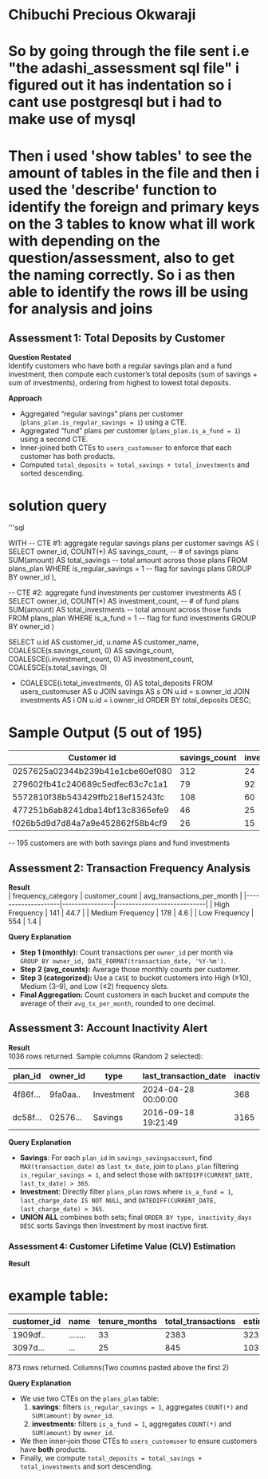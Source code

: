# Chibuchi Precious Okwaraji

# So by going through the file sent i.e "the adashi_assessment sql file" i figured out it has indentation so i cant use postgresql but i had to make use of mysql

# Then i used 'show tables' to see the amount of tables in the file and then i used the 'describe' function to identify the foreign and primary keys on the 3 tables to know what ill work with depending on the question/assessment, also to get the naming correctly. So i as then able to identify the rows ill be using for analysis and joins 

## Assessment 1: Total Deposits by Customer

**Question Restated**  
Identify customers who have both a regular savings plan and a fund investment, then compute each customer’s total deposits (sum of savings + sum of investments), ordering from highest to lowest total deposits.

**Approach**  
- Aggregated “regular savings” plans per customer (`plans_plan.is_regular_savings = 1`) using a CTE.  
- Aggregated “fund” plans per customer (`plans_plan.is_a_fund = 1`) using a second CTE.  
- Inner‑joined both CTEs to `users_customuser` to enforce that each customer has both products.  
- Computed `total_deposits = total_savings + total_investments` and sorted descending.

# solution query
'''sql

WITH
  -- CTE #1: aggregate regular savings plans per customer
  savings AS (
    SELECT
      owner_id,
      COUNT(*)       AS savings_count,    -- # of savings plans
      SUM(amount)    AS total_savings     -- total amount across those plans
    FROM plans_plan
    WHERE is_regular_savings = 1         -- flag for savings plans
    GROUP BY owner_id
  ),

  -- CTE #2: aggregate fund investments per customer
  investments AS (
    SELECT
      owner_id,
      COUNT(*)       AS investment_count, -- # of fund plans
      SUM(amount)    AS total_investments -- total amount across those funds
    FROM plans_plan
    WHERE is_a_fund = 1                  -- flag for fund investments
    GROUP BY owner_id
  )

SELECT
  u.id                                  AS customer_id,
  u.name                                AS customer_name,
  COALESCE(s.savings_count, 0)          AS savings_count,
  COALESCE(i.investment_count, 0)       AS investment_count,
  COALESCE(s.total_savings, 0)
  + COALESCE(i.total_investments, 0)    AS total_deposits
FROM users_customuser AS u
  JOIN savings     AS s ON u.id = s.owner_id
  JOIN investments AS i ON u.id = i.owner_id
ORDER BY total_deposits DESC;

# Sample Output (5 out of 195)

|Customer id                     |savings_count| investment_count |total_dep |
|--------------------------------|-------------|------------------|----------|
|0257625a02344b239b41e1cbe60ef080|	312        |	24	            |8961861104|
|279602fb41c240689c5edfec63c7c1a1|	79         |	92	            |5160719600|
|5572810f38b543429ffb218ef15243fc|	108        |	60	            |4843061479|
|477251b6ab8241dba14bf13c8365efe9|	46         |	25	            |4364764900|
|f026b5d9d7d84a7a9e452862f58b4cf9|	26         |	15	            |2152533800|


-- 195 customers are with both savings plans and fund investments


## Assessment 2: Transaction Frequency Analysis

**Result**  
| frequency_category | customer_count | avg_transactions_per_month |
|--------------------|----------------|----------------------------|
| High Frequency     | 141            | 44.7                       |
| Medium Frequency   | 178            | 4.6                        |
| Low Frequency      | 554            | 1.4                        |

**Query Explanation**  
- **Step 1 (monthly):** Count transactions per `owner_id` per month via  
  `GROUP BY owner_id, DATE_FORMAT(transaction_date, '%Y-%m')`.  
- **Step 2 (avg_counts):** Average those monthly counts per customer.  
- **Step 3 (categorized):** Use a `CASE` to bucket customers into High (≥10),  
  Medium (3–9), and Low (≤2) frequency slots.  
- **Final Aggregation:** Count customers in each bucket and compute the  
  average of their `avg_tx_per_month`, rounded to one decimal.

## Assessment 3: Account Inactivity Alert

**Result**  
1036 rows returned. Sample columns (Random 2 selected):

| plan_id | owner_id | type       | last_transaction_date | inactivity_days |
|---------|----------|------------|-----------------------|-----------------|
| 4f86f...| 9fa0aa.. | Investment | 2024-04-28 00:00:00   | 368             |
| dc58f...| 02576... | Savings    | 2016-09-18 19:21:49   | 3165            |


**Query Explanation**  
- **Savings**: For each `plan_id` in `savings_savingsaccount`, find `MAX(transaction_date)` as `last_tx_date`, join to `plans_plan` filtering `is_regular_savings = 1`, and select those with `DATEDIFF(CURRENT_DATE, last_tx_date) > 365`.  
- **Investment**: Directly filter `plans_plan` rows where `is_a_fund = 1`, `last_charge_date IS NOT NULL`, and `DATEDIFF(CURRENT_DATE, last_charge_date) > 365`.  
- **UNION ALL** combines both sets; final `ORDER BY type, inactivity_days DESC` sorts Savings then Investment by most inactive first.

### Assessment 4: Customer Lifetime Value (CLV) Estimation

**Result**  
# example table:
 customer_id | name      | tenure_months | total_transactions | estimated_clv |
|-------------|-----------|---------------|--------------------|---------------|
| 1909df..     | ........  | 33            | 2383               | 32374989.65   |
| 3097d...  | ...       | 25            | 845                | 10377780.74          |


873 rows returned. Columns(Two coumns pasted above the first 2)

**Query Explanation**  
- We use two CTEs on the `plans_plan` table:
  1. **savings**: filters `is_regular_savings = 1`, aggregates `COUNT(*)` and `SUM(amount)` by `owner_id`.
  2. **investments**: filters `is_a_fund = 1`, aggregates `COUNT(*)` and `SUM(amount)` by `owner_id`.
- We then inner‑join those CTEs to `users_customuser` to ensure customers have **both** products.
- Finally, we compute `total_deposits = total_savings + total_investments` and sort descending.

